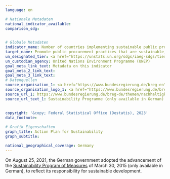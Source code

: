 ```yaml
---
language: en    

# Nationale Metadaten    
national_indicator_available:     
comparison_sdg:     
    

# Globale Metadaten    
indicator_name: Number of countries implementing sustainable public procurement policies and action plans    
target_name: Promote public procurement practices that are sustainable, in accordance with national policies and priorities    
un_designated_tier: <a href="https://unstats.un.org/sdgs/iaeg-sdgs/tier-classification/" title="Click here for more information on the UN tier classification."  target="_blank">Tier II</a>    
un_custodian_agency: United Nations Environment Programme (UNEP)    
goal_meta_link_text: Metadata on this indicator    
goal_meta_2_link_text:     
goal_meta_3_link_text:         
# Datenquellen
source_organisation_1: <a href="https://www.bundesregierung.de/breg-en"> The Federal Government </a>
source_organisation_logo_1: <a href="https://www.bundesregierung.de/breg-en"><img src="https://g205sdgs.github.io/sdg-indicators/public/OrgImgEn/bundesregierung.png" alt="Logo bundesregierung" style="height:60px; width:148px"/></a>
source_url_1: https://www.bundesregierung.de/breg-de/themen/nachhaltigkeitspolitik/berichte-und-reden-nachhaltigkeit/massnahmenprogramm-nachhaltigkeit-der-bundesregierung-427896
source_url_text_1: Sustainability Programme (only available in German)
    
    
copyright: '&copy; Federal Statistical Office (Destatis), 2023'    
data_footnote:     

# Grafik Eigenschaften    
graph_title: Action Plan for Sustainability
graph_subtitle:     

national_geographical_coverage: Germany    
---
```



On August 25, 2021, the German government adopted the advancement of the <a href="https://www.bundesregierung.de/breg-de/themen/nachhaltigkeitspolitik/berichte-und-reden-nachhaltigkeit/massnahmenprogramm-nachhaltigkeit-der-bundesregierung-427896">Sustainability Program of Measures</a> of March 30, 2015 (only available in German), to reflect its responsibility for sustainable development.